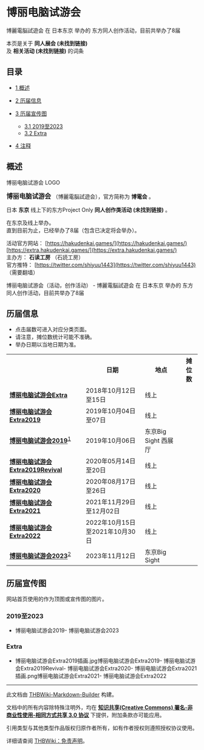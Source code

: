 # 博丽电脑试游会

<!-- source html: G:\repos\THBWiki-Markdown-Builder\THBWikiMarkdown\Temp\main\9\99\ns0%3A%E5%8D%9A%E4%B8%BD%E7%94%B5%E8%84%91%E8%AF%95%E6%B8%B8%E4%BC%9A.html -->

博麗電脳試遊会 在 日本东京 举办的  东方同人创作活动，目前共举办了8届

本页是关于 **同人展会 (未找到链接)**   
及 **相关活动 (未找到链接)** 的词条
## 目录

- [1 概述](#概述)
- [2 历届信息](#历届信息)
- [3 历届宣传图](#历届宣传图)

  - [3.1 2019至2023](#2019至2023)
  - [3.2 Extra](#Extra)



- [4 注释](#注释)




## 概述
[](./文件-博丽电脑试游会LOGO.png.md)  [](./文件-博丽电脑试游会LOGO.png.md)博丽电脑试游会 LOGO
  
<big> **博丽电脑试游会** </big>（博麗電脳試遊会），官方简称为 **博電会** 。  
  
  
  
  
日本 **东京** 线上下的东方Project Only **同人创作类活动 (未找到链接)** 。  
  
在东京及线上举办。  
直到目前为止，已经举办了8届（包含已决定将会举办）。  
  
  
  
  
活动官方网站： [https://hakudenkai.games/](https://hakudenkai.games/)  
[https://extra.hakudenkai.games/](https://extra.hakudenkai.games/)   
主办方： **石读工房** （石読工房）  
官方推特： [https://twitter.com/shiyuu1443](https://twitter.com/shiyuu1443) （需要翻墙）  
  
博丽电脑试游会（活动，创作活动） - 博麗電脳試遊会 在 日本东京 举办的  东方同人创作活动，目前共举办了8届
## 历届信息
- 点击届数可进入对应分类页面。
- 请注意，摊位数统计可能不准确。
- 举办日期以当地日期为准。


<table>
<tbody><tr><th> </th><th>日期</th><th>地点</th><th>摊位数</th></tr>
<tr><td id="Extra"><b><a href="/展会作品列表?e=%E5%8D%9A%E4%B8%BD%E7%94%B5%E8%84%91%E8%AF%95%E6%B8%B8%E4%BC%9A%23Extra">博丽电脑试游会Extra</a></b></td><td id="ev-1">2018年10月12日至15日</td><td>线上<br><small><span style="color:grey;"></span></small></td><td></td></tr>
<tr><td id="Extra2019"><b><a href="/展会作品列表?e=%E5%8D%9A%E4%B8%BD%E7%94%B5%E8%84%91%E8%AF%95%E6%B8%B8%E4%BC%9A%23Extra2019">博丽电脑试游会Extra2019</a></b></td><td id="ev-2">2019年10月04日至07日</td><td>线上<br><small><span style="color:grey;"></span></small></td><td></td></tr>
<tr><td id="2019"><b><a href="/展会作品列表?e=%E5%8D%9A%E4%B8%BD%E7%94%B5%E8%84%91%E8%AF%95%E6%B8%B8%E4%BC%9A%232019">博丽电脑试游会2019</a></b><sup id="cite_ref-1" class="reference"><a href="#cite_note-1">1</a></sup></td><td id="ev-3">2019年10月06日</td><td>东京Big Sight 西展厅<br><small><span style="color:grey;"></span></small></td><td></td></tr>
<tr><td id="Extra2019Revival"><b><a href="/展会作品列表?e=%E5%8D%9A%E4%B8%BD%E7%94%B5%E8%84%91%E8%AF%95%E6%B8%B8%E4%BC%9A%23Extra2019Revival">博丽电脑试游会Extra2019Revival</a></b></td><td id="ev-4">2020年05月14日至20日</td><td>线上<br><small><span style="color:grey;"></span></small></td><td></td></tr>
<tr><td id="Extra2020"><b><a href="/展会作品列表?e=%E5%8D%9A%E4%B8%BD%E7%94%B5%E8%84%91%E8%AF%95%E6%B8%B8%E4%BC%9A%23Extra2020">博丽电脑试游会Extra2020</a></b></td><td id="ev-5">2020年08月17日至26日</td><td>线上<br><small><span style="color:grey;"></span></small></td><td></td></tr>
<tr><td id="Extra2021"><b><a href="/展会作品列表?e=%E5%8D%9A%E4%B8%BD%E7%94%B5%E8%84%91%E8%AF%95%E6%B8%B8%E4%BC%9A%23Extra2021">博丽电脑试游会Extra2021</a></b></td><td id="ev-6">2021年11月29日至12月02日</td><td>线上<br><small><span style="color:grey;"></span></small></td><td></td></tr>
<tr><td id="Extra2022"><b><a href="/展会作品列表?e=%E5%8D%9A%E4%B8%BD%E7%94%B5%E8%84%91%E8%AF%95%E6%B8%B8%E4%BC%9A%23Extra2022">博丽电脑试游会Extra2022</a></b></td><td id="ev-7">2022年10月15日至2021年10月30日</td><td>线上<br><small><span style="color:grey;"></span></small></td><td></td></tr>
<tr><td id="2023"><b><a href="/展会作品列表?e=%E5%8D%9A%E4%B8%BD%E7%94%B5%E8%84%91%E8%AF%95%E6%B8%B8%E4%BC%9A%232023">博丽电脑试游会2023</a></b><sup id="cite_ref-2" class="reference"><a href="#cite_note-2">2</a></sup></td><td id="ev-8">2023年11月12日</td><td>东京Big Sight<br><small><span style="color:grey;"></span></small></td><td></td></tr>
</tbody></table>


## 历届宣传图
  
网站首页使用的作为顶图或宣传图的图片。
  

### 2019至2023
- [](./文件-博丽电脑试游会2019插画.jpg.md)博丽电脑试游会2019- [](./文件-博丽电脑试游会2023插画.jpg.md)博丽电脑试游会2023

### Extra
- 博丽电脑试游会Extra2019插画.jpg博丽电脑试游会Extra2019- [](./文件-博丽电脑试游会Extra2019Revival插画.png.md)博丽电脑试游会Extra2019Revival- [](./文件-博丽电脑试游会Extra2020插画.png.md)博丽电脑试游会Extra2020- 博丽电脑试游会Extra2021插画.png博丽电脑试游会Extra2021- [](./文件-博丽电脑试游会Extra2022插画.png.md)博丽电脑试游会Extra2022


[^cite_note-1]: 于[博丽神社秋季例大祭6](./博丽神社秋季例大祭.md)内举办。

  
  






---

此文档由 [THBWiki-Markdown-Builder](https://github.com/Delsin-Yu/THBWiki-Markdown-Builder) 构建。

文档中的所有内容除特殊注明外，均在 [**知识共享(Creative Commons) 署名-非商业性使用-相同方式共享 3.0 协议**](https://creativecommons.org/licenses/by-sa/3.0/deed.zh-hans) 下提供，附加条款亦可能应用。

引用类型与其他类型作品版权归原作者所有，如有作者授权则遵照授权协议使用。

详细请查阅 [THBWiki：免责声明](https://thbwiki.cc/THBWiki:%E5%85%8D%E8%B4%A3%E5%A3%B0%E6%98%8E)。

